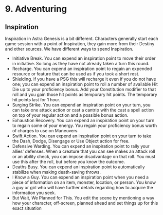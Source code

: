 # 9. Adventuring

## Inspiration
Inspiration in Astra Genesis is a bit different. Characters generally start each game session with a point of Inspiration, they gain more from their Destiny and other sources. We have different ways to spend Inspiration.

- Initiative Break. You can expend an inspiration point to move their order in initiative. So long as they have not already taken a turn this round.
- Recharge. You can expend an inspiration point to regain an expended resource or feature that can be used as if you took a short rest.
- Shielding. If you have a PSG this will recharge it even if you do not have one; you can expend an inspiration point to roll a number of available Hit Die up to your proficiency bonus. Add your Constitution modifier to that roll and you gain those hit points as temporary hit points. The temporary hit points last for 1 hour.
- Surging Strike. You can expend an inspiration point on your turn, you can take one attack action or cast a cantrip with the cast a spell action on top of your regular action and a possible bonus action.
- Exhaustion Recovery. You can expend an inspiration point on your turn to regain some of your energy. You regain your proficiency bonus worth of charges to use on Maneuvers
- Swift Action. You can expend an inspiration point on your turn to take the Dash, Dodge, Disengage or Use Object action for free.
- Defensive Warding. You can expend an inspiration point to rally your allies' defenses. When a creature that you can see makes an attack roll or an ability check, you can impose disadvantage on that roll. You must use this after the roll, but before you know the outcome.
- Deaths Busy. You can expend an inspiration point to automatically stabilize when making death-saving throws.
- I Know a Guy. You can expend an inspiration point when you need a piece of information on an item, monster, location, or person. You know a guy or girl who will have further details regarding how to acquire the information you seek.   
- But Wait, We Planned for This. You edit the scene by mentioning a way how your character, off-screen, planned ahead and set things up for this exact situation